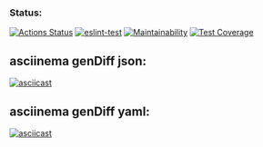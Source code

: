 ### Status:
[![Actions Status](https://github.com/PVArech/backend-project-lvl2/workflows/hexlet-check/badge.svg)](https://github.com/PVArech/backend-project-lvl2/actions)
[![eslint-test](https://github.com/PVArech/backend-project-lvl2/actions/workflows/main.yml/badge.svg)](https://github.com/PVArech/backend-project-lvl2/actions/workflows/main.yml)
[![Maintainability](https://api.codeclimate.com/v1/badges/15b8f90bd8b1e1590719/maintainability)](https://codeclimate.com/github/PVArech/backend-project-lvl2/maintainability)
[![Test Coverage](https://api.codeclimate.com/v1/badges/15b8f90bd8b1e1590719/test_coverage)](https://codeclimate.com/github/PVArech/backend-project-lvl2/test_coverage)


## asciinema genDiff json:
[![asciicast](https://asciinema.org/a/1dxNCVfvfLzAnbiqvlUKAtElh.svg)](https://asciinema.org/a/1dxNCVfvfLzAnbiqvlUKAtElh)

## asciinema genDiff yaml:
[![asciicast](https://asciinema.org/a/5pEOWUchz0RHAqUneKH3DjZFW.svg)](https://asciinema.org/a/5pEOWUchz0RHAqUneKH3DjZFW)
